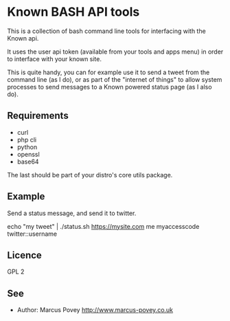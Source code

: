 Known BASH API tools
====================

This is a collection of bash command line tools for interfacing with the Known api.

It uses the user api token (available from your tools and apps menu) in order to interface with your known site.

This is quite handy, you can for example use it to send a tweet from the command line (as I do), or as part of the 
"internet of things" to allow system processes to send messages to a Known powered status page (as I also do).

Requirements
------------
* curl
* php cli
* python
* openssl
* base64

The last should be part of your distro's core utils package.

Example
-------

Send a status message, and send it to twitter.

echo "my tweet" | ./status.sh https://mysite.com me myaccesscode twitter::username

Licence
-------

GPL 2

See
---

* Author: Marcus Povey http://www.marcus-povey.co.uk
